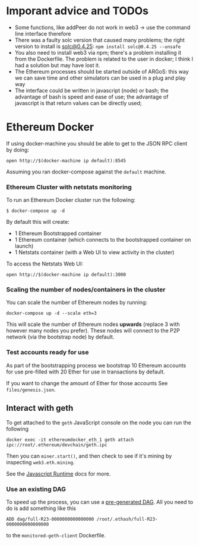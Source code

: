 # Imporant advice and TODOs

- Some functions, like addPeer do not work in web3 -> use the command line interface therefore
- There was a faulty solc version that caused many problems; the right version to install is solc@0.4.25: `npm install solc@0.4.25 --unsafe`
- You also need to install web3 via npm; there's a problem installing it from the Dockerfile. The problem is related to the user in docker; I think I had a solution but may have lost it.
- The Ethereum processes should be started outside of ARGoS: this way we can save time and other simulators can be used in a plug and play way
- The interface could be written in javascript (node) or bash; the advantage of bash is speed and ease of use; the advantage of javascript is that return values can be directly used;

# Ethereum Docker

If using docker-machine you should be able to get to the JSON RPC client by doing:

```
open http://$(docker-machine ip default):8545
```

Assuming you ran docker-compose against the ```default``` machine.

### Ethereum Cluster with netstats monitoring

To run an Ethereum Docker cluster run the following:

```
$ docker-compose up -d
```

By default this will create:

* 1 Ethereum Bootstrapped container
* 1 Ethereum container (which connects to the bootstrapped container on launch)
* 1 Netstats container (with a Web UI to view activity in the cluster)

To access the Netstats Web UI:

```
open http://$(docker-machine ip default):3000
```

### Scaling the number of nodes/containers in the cluster

You can scale the number of Ethereum nodes by running:

```
docker-compose up -d --scale eth=3
```

This will scale the number of Ethereum nodes **upwards** (replace 3 with however many nodes
you prefer). These nodes will connect to the P2P network (via the bootstrap node)
by default.

### Test accounts ready for use

As part of the bootstrapping process we bootstrap 10 Ethereum accounts for use
pre-filled with 20 Ether for use in transactions by default.

If you want to change the amount of Ether for those accounts
See `files/genesis.json`.

## Interact with geth

To get attached to the `geth` JavaScript console on the node you can run the following
```
docker exec -it ethereumdocker_eth_1 geth attach ipc://root/.ethereum/devchain/geth.ipc
```
Then you can `miner.start()`, and then check to see if it's mining by inspecting `web3.eth.mining`. 

See the [Javascript Runtime](https://github.com/ethereum/go-ethereum/wiki/JavaScript-Console) docs for more.

### Use an existing DAG

To speed up the process, you can use a [pre-generated DAG](https://github.com/ethereum/wiki/wiki/Ethash-DAG). All you need to do is add something like this
```
ADD dag/full-R23-0000000000000000 /root/.ethash/full-R23-0000000000000000
```
to the `monitored-geth-client` Dockerfile.
